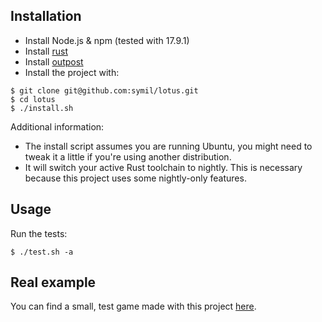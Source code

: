 ## Installation

- Install Node.js & npm (tested with 17.9.1)
- Install [rust](https://www.rust-lang.org/tools/install)
- Install [outpost](https://github.com/symil/outpost)
- Install the project with:
```
$ git clone git@github.com:symil/lotus.git
$ cd lotus
$ ./install.sh
```

Additional information:

- The install script assumes you are running Ubuntu, you might need to tweak it a little if you're using another distribution.
- It will switch your active Rust toolchain to nightly. This is necessary because this project uses some nightly-only features.

## Usage

Run the tests:

```
$ ./test.sh -a
```

## Real example

You can find a small, test game made with this project [here](https://github.com/symil/mesys).
